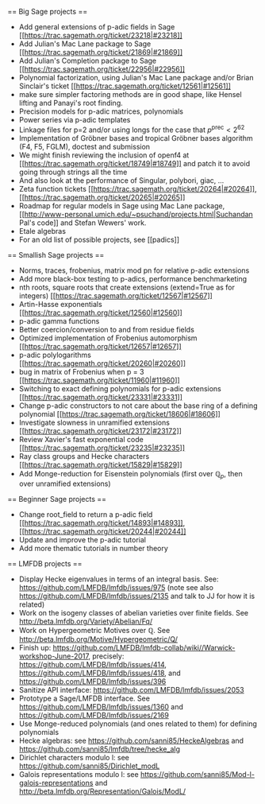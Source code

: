 == Big Sage projects ==

 * Add general extensions of p-adic fields in Sage [[https://trac.sagemath.org/ticket/23218|#23218]]
 * Add Julian's Mac Lane package to Sage [[https://trac.sagemath.org/ticket/21869|#21869]]
 * Add Julian's Completion package to Sage [[https://trac.sagemath.org/ticket/22956|#22956]]
 * Polynomial factorization, using Julian's Mac Lane package and/or Brian Sinclair's ticket [[https://trac.sagemath.org/ticket/12561|#12561]]
  * make sure simpler factoring methods are in good shape, like Hensel lifting and Panayi's root finding.
 * Precision models for p-adic matrices, polynomials
 * Power series via p-adic templates
 * Linkage files for p=2 and/or using longs for the case that $p^{\text{prec}} < 2^{62}$
 * Implementation of Gröbner bases and tropical Gröbner bases algorithm (F4, F5, FGLM), doctest and submission
  * We might finish reviewing the inclusion of openf4 at [[https://trac.sagemath.org/ticket/18749|#18749]] and patch it to avoid going through strings all the time
  * And also look at the performance of Singular, polybori, giac, ...
 * Zeta function tickets [[https://trac.sagemath.org/ticket/20264|#20264]], [[https://trac.sagemath.org/ticket/20265|#20265]]
 * Roadmap for regular models in Sage using Mac Lane package, [[http://www-personal.umich.edu/~psuchand/projects.html|Suchandan Pal's code]] and Stefan Wewers' work.
 * Etale algebras
 * For an old list of possible projects, see [[padics]]

== Smallish Sage projects ==

 * Norms, traces, frobenius, matrix mod pn for relative p-adic extensions
 * Add more black-box testing to p-adics, performance benchmarketing
 * nth roots, square roots that create extensions (extend=True as for integers) [[https://trac.sagemath.org/ticket/12567|#12567]]
 * Artin-Hasse exponentials [[https://trac.sagemath.org/ticket/12560|#12560]]
 * p-adic gamma functions
 * Better coercion/conversion to and from residue fields
 * Optimized implementation of Frobenius automorphism [[https://trac.sagemath.org/ticket/12657|#12657]]
 * p-adic polylogarithms [[https://trac.sagemath.org/ticket/20260|#20260]]
 * bug in matrix of Frobenius when p = 3 [[https://trac.sagemath.org/ticket/11960|#11960]]
 * Switching to exact defining polynomials for p-adic extensions [[https://trac.sagemath.org/ticket/23331|#23331]]
 * Change p-adic constructors to not care about the base ring of a defining polynomial [[https://trac.sagemath.org/ticket/18606|#18606]]
 * Investigate slowness in unramified extensions [[https://trac.sagemath.org/ticket/23172|#23172]]
 * Review Xavier's fast exponential code [[https://trac.sagemath.org/ticket/23235|#23235]]
 * Ray class groups and Hecke characters [[https://trac.sagemath.org/ticket/15829|#15829]]
 * Add Monge-reduction for Eisenstein polynomials (first over $\mathbb{Q}_p$, then over unramified extensions)

== Beginner Sage projects ==

 * Change root_field to return a p-adic field [[https://trac.sagemath.org/ticket/14893|#14893]], [[https://trac.sagemath.org/ticket/20244|#20244]]
 * Update and improve the p-adic tutorial
 * Add more thematic tutorials in number theory
 
== LMFDB projects ==

 * Display Hecke eigenvalues in terms of an integral basis. See: https://github.com/LMFDB/lmfdb/issues/975 (note see also https://github.com/LMFDB/lmfdb/issues/2135 and talk to JJ for how it is related)
 * Work on the isogeny classes of abelian varieties over finite fields. See http://beta.lmfdb.org/Variety/Abelian/Fq/
 * Work on Hypergeometric Motives over ℚ. See http://beta.lmfdb.org/Motive/Hypergeometric/Q/
 * Finish up: https://github.com/LMFDB/lmfdb-collab/wiki//Warwick-workshop-June-2017, precisely: https://github.com/LMFDB/lmfdb/issues/414, https://github.com/LMFDB/lmfdb/issues/418, and https://github.com/LMFDB/lmfdb/issues/396
 * Sanitize API interface: https://github.com/LMFDB/lmfdb/issues/2053
 * Prototype a Sage/LMFDB interface. See https://github.com/LMFDB/lmfdb/issues/1360  and https://github.com/LMFDB/lmfdb/issues/2169
 * Use Monge-reduced polynomials (and ones related to them) for defining polynomials
 * Hecke algebras: see https://github.com/sanni85/HeckeAlgebras and https://github.com/sanni85/lmfdb/tree/hecke_alg
 * Dirichlet characters modulo l: see https://github.com/sanni85/Dirichlet_modL
 * Galois representations modulo l: see https://github.com/sanni85/Mod-l-galois-representations and http://beta.lmfdb.org/Representation/Galois/ModL/ 
